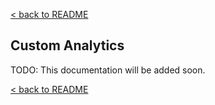 [< back to README](https://github.com/BeyondWords-io/player#readme)

## Custom Analytics

TODO: This documentation will be added soon.

[< back to README](https://github.com/BeyondWords-io/player#readme)
